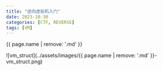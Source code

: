 ```yaml
---
title: "逆向虚拟机入门"
date: 2023-10-30
categories: [CTF, REVERSE]
tags: [VM]
---
```


{{ page.name | remove: '.md' }}

![vm_struct](../assets/images/{{ page.name | remove: '.md' }}-vm_struct.png)
